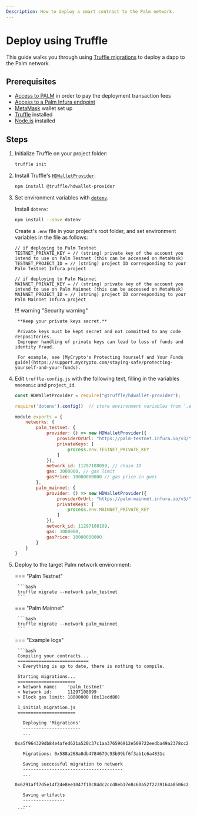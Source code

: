 ```yaml
---
Description: How to deploy a smart contract to the Palm network.
---
```


# Deploy using Truffle

This guide walks you through using [Truffle migrations](https://www.trufflesuite.com/docs/truffle/getting-started/running-migrations)
to deploy a dapp to the Palm network.

## Prerequisites

- [Access to PALM](../Get-Started/Tokens.md) in order to pay the deployment transaction fees
- [Access to a Palm Infura endpoint](../Get-Started/Connect/Overview.md)
- [MetaMask](https://metamask.io/) wallet set up
- [Truffle](https://www.trufflesuite.com/docs/truffle/getting-started/installation) installed
- [Node.js](https://nodejs.org/en/download/) installed

## Steps

1. Initialize Truffle on your project folder:

    ```bash
    truffle init
    ```

2. Install Truffle's [`HDWalletProvider`](https://github.com/trufflesuite/truffle/tree/develop/packages/hdwallet-provider):

    ```bash
    npm install @truffle/hdwallet-provider
    ```

3. Set environment variables with [`dotenv`](https://www.npmjs.com/package/dotenv).

    Install `dotenv`:

    ```bash
    npm install --save dotenv
    ```

    Create a `.env` file in your project's root folder, and set environment variables in the file as follows:

    ```text
    // if deploying to Palm Testnet
    TESTNET_PRIVATE_KEY = // (string) private key of the account you intend to use on Palm Testnet (this can be accessed on MetaMask)
    TESTNET_PROJECT_ID = // (string) project ID corresponding to your Palm Testnet Infura project

    // if deploying to Palm Mainnet
    MAINNET_PRIVATE_KEY = // (string) private key of the account you intend to use on Palm Mainnet (this can be accessed on MetaMask)
    MAINNET_PROJECT_ID = // (string) project ID corresponding to your Palm Mainnet Infura project
    ```

    !!! warning "Security warning"

        **Keep your private keys secret.**

        Private keys must be kept secret and not committed to any code respositories.
        Improper handling of private keys can lead to loss of funds and identity fraud.

        For example, see [MyCrypto's Protecting Yourself and Your Funds guide](https://support.mycrypto.com/staying-safe/protecting-yourself-and-your-funds).

4. Edit `truffle-config.js` with the following text, filling in the variables `mnemonic` and `project_id`.

    ```js
    const HDWalletProvider = require("@truffle/hdwallet-provider");

    require('dotenv').config()  // store environment variables from '.env' to process.env

    module.exports = {
        networks: {
            palm_testnet: {
                provider: () => new HDWalletProvider({
                    providerOrUrl: "https://palm-testnet.infura.io/v3/" + process.env.TESTNET_PROJECT_ID,
                    privateKeys: [
                        process.env.TESTNET_PRIVATE_KEY
                    ]
                }),
                network_id: 11297108099, // chain ID
                gas: 3000000, // gas limit
                gasPrice: 10000000000 // gas price in gwei
            },
            palm_mainnet: {
                provider: () => new HDWalletProvider({
                    providerOrUrl: "https://palm-mainnet.infura.io/v3/" + process.env.MAINNET_PROJECT_ID,
                    privateKeys: [
                        process.env.MAINNET_PRIVATE_KEY
                    ]
                }),
                network_id: 11297108109,
                gas: 3000000,
                gasPrice: 10000000000
            }
        }
    }
    ```

5. Deploy to the target Palm network environment:

    === "Palm Testnet"

        ```bash
        truffle migrate --network palm_testnet
        ```

    === "Palm Mainnet"

        ```bash
        truffle migrate --network palm_mainnet
        ```

    === "Example logs"

        ```bash
        Compiling your contracts...
        ===========================
        > Everything is up to date, there is nothing to compile.

        Starting migrations...
        ======================
        > Network name:    'palm_testnet'
        > Network id:      11297108099
        > Block gas limit: 18800000 (0x11edd80)

        1_initial_migration.js
        ======================

          Deploying 'Migrations'
          ----------------------
          ...
          0xa5f964329db84e4afed621a520c37c1aa376596912e509722eedba49a2378cc2

          Migrations: 0x588a268a8db4784679c93b99bf6f3ab1c6a4831c

          Saving successful migration to network
          --------------------------------------
          ...
          0x6291aff7d5e14f24e8ee1047f10c84dc2ccd8eb17e8c60a52f2239164a8506c2

          Saving artifacts
          ----------------
          ...
        ```
